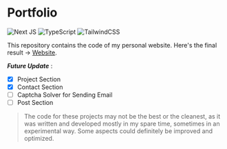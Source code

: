 # Portfolio
![Next JS](https://img.shields.io/badge/Next-black?style=for-the-badge&logo=next.js&logoColor=white)
![TypeScript](https://img.shields.io/badge/typescript-%23007ACC.svg?style=for-the-badge&logo=typescript&logoColor=white)
![TailwindCSS](https://img.shields.io/badge/tailwindcss-%2338B2AC.svg?style=for-the-badge&logo=tailwind-css&logoColor=white)


This repository contains the code of my personal website.
Here's the final result ->  [Website](https://giovanni-menon.vercel.app/).

***Future Update*** : 
- [x] Project Section
- [x] Contact Section
- [ ] Captcha Solver for Sending Email
- [ ] Post Section

> The code for these projects may not be the best or the cleanest, as it was written and developed mostly in my spare time, sometimes in an experimental way.
> Some aspects could definitely be improved and optimized.
